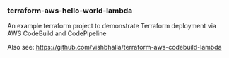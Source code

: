 ### terraform-aws-hello-world-lambda

An example terraform project to demonstrate Terraform deployment via AWS CodeBuild and CodePipeline

Also see: https://github.com/vishbhalla/terraform-aws-codebuild-lambda
